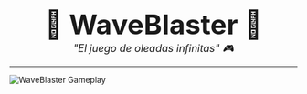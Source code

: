 <div align="center">
  <span style="font-size: 48px;">🚀<strong> WaveBlaster </strong>🚀</span><br>
  <span style="font-size: 18px;"><em>"El juego de oleadas infinitas" 🎮</em></span>
</div>

<hr>

<div align="">
  <img src="/WaveBlaster_GamePlay.gif" alt="WaveBlaster Gameplay" />
</div>


